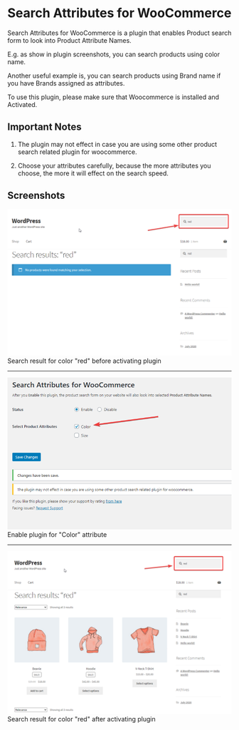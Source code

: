 # Search Attributes for WooCommerce

Search Attributes for WooCommerce is a plugin that enables Product search form to look into Product Attribute Names.

E.g. as show in plugin screenshots, you can search products using color name.

Another useful example is, you can search products using Brand name if you have Brands assigned as attributes.

To use this plugin, please make sure that Woocommerce is installed and Activated.

## Important Notes

1. The plugin may not effect in case you are using some other product search related plugin for woocommerce.

2. Choose your attributes carefully, because the more attributes you choose, the more it will effect on the search speed.

## Screenshots

![Search result for color "red" before activating plugin](screenshots/screenshot-1.png 'Search result for color "red" before activating plugin')
Search result for color "red" before activating plugin

---

![Enable plugin for "Color" attribute](screenshots/screenshot-2.png 'Enable plugin for "Color" attribute')
Enable plugin for "Color" attribute

---

![Search result for color "red" after activating plugin](screenshots/screenshot-3.png 'Search result for color "red" after activating plugin')
Search result for color "red" after activating plugin
